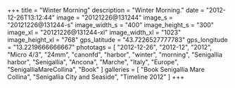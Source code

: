 +++
title = "Winter Morning"
description = "Winter Morning."
date = "2012-12-26T13:12:44"
image = "20121226@131244"
image_s = "20121226@131244-s"
image_width_s = "400"
image_height_s = "300"
image_xl = "20121226@131244-xl"
image_width_xl = "1023"
image_height_xl = "768"
gps_latitude = "43.7226527777783"
gps_longitude = "13.2219666666667"
phototags = [ "2012-12-26", "2012-12", "2012", "Micro 4/3", "24mm", "canonfd", "harbor", "winter", "morning", "Senigallia harbor", "Senigallia", "Ancona", "Marche", "Italy", "Europe", "SenigalliaMareCollina", "Book" ]
galleries = [ "Book Senigallia Mare Collina", "Senigallia City and Seaside", "Timeline 2012" ]
+++
